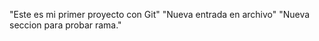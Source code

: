 "Este es mi primer proyecto con Git"
    "Nueva entrada en archivo"
        "Nueva seccion para probar rama."
